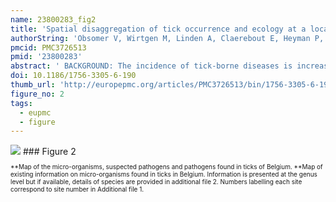 ```yaml
---
name: 23800283_fig2
title: 'Spatial disaggregation of tick occurrence and ecology at a local scale as a preliminary step for spatial surveillance of tick-borne diseases: general framework and health implications in Belgium.'
authorString: 'Obsomer V, Wirtgen M, Linden A, Claerebout E, Heyman P, Heylen D, Madder M, Maris J, Lebrun M, Tack W, Lempereur L, Hance T, Van Impe G.'
pmcid: PMC3726513
pmid: '23800283'
abstract: ' BACKGROUND: The incidence of tick-borne diseases is increasing in Europe. Sub national information on tick distribution, ecology and vector status is often lacking. However, precise location of infection risk can lead to better targeted prevention measures, surveillance and control. METHODS: In this context, the current paper compiled geolocated tick occurrences in Belgium, a country where tick-borne disease has received little attention, in order to highlight the potential value of spatial approaches and draw some recommendations for future research priorities. RESULTS: Mapping of 89,289 ticks over 654 sites revealed that ticks such as Ixodes ricinus and Ixodes hexagonus are largely present while Dermacentor reticulatus has a patchy distribution. Suspected hot spots of tick diversity might favor pathogen exchanges and suspected hot spots of I. ricinus abundance might increase human-vector contact locally. This underlines the necessity to map pathogens and ticks in detail. While I. ricinus is the main vector, I. hexagonus is a vector and reservoir of Borrelia burgdorferi s.l., which is active the whole year and is also found in urban settings. This and other nidiculous species bite humans less frequently, but seem to harbour pathogens. Their role in maintaining a pathogenic cycle within the wildlife merits investigation as they might facilitate transmission to humans if co-occurring with I. ricinus. Many micro-organisms are found abroad in tick species present in Belgium. Most have not been recorded locally but have not been searched for. Some are transmitted directly at the time of the bite, suggesting promotion of tick avoidance additionally to tick removal. CONCLUSION: This countrywide approach to tick-borne diseases has helped delineate recommendations for future research priorities necessary to design public health policies aimed at spatially integrating the major components of the ecological cycle of tick-borne diseases. A systematic survey of tick species and associated pathogens is called for in Europe, as well as better characterisation of species interaction in the ecology of tick-borne diseases, those being all tick species, pathogens, hosts and other species which might play a role in tick-borne diseases complex ecosystems.'
doi: 10.1186/1756-3305-6-190
thumb_url: 'http://europepmc.org/articles/PMC3726513/bin/1756-3305-6-190-2.gif'
figure_no: 2
tags:
  - eupmc
  - figure
---
```

<img src='http://europepmc.org/articles/PMC3726513/bin/1756-3305-6-190-2.jpg' style='max-height: 300px'>
### Figure 2
<p style='font-size: 10px;'>**Map of the micro-organisms, suspected pathogens and pathogens found in ticks of Belgium. **Map of existing information on micro-organisms found in ticks in Belgium. Information is presented at the genus level but if available, details of species are provided in additional file 2. Numbers labelling each site correspond to site number in Additional file <xref ref-type="supplementary-material" rid="S1">1</xref>.</p>